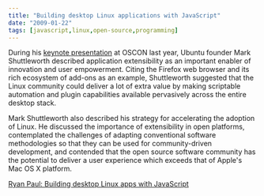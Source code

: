 ```yaml
---
title: "Building desktop Linux applications with JavaScript"
date: "2009-01-22"
tags: [javascript,linux,open-source,programming]
---
```


During his [keynote presentation](http://arstechnica.com/articles/paedia/shuttleworth-oscon-keynote.ars) at OSCON last year, Ubuntu founder Mark Shuttleworth described application extensibility as an important enabler of innovation and user empowerment. Citing the Firefox web browser and its rich ecosystem of add-ons as an example, Shuttleworth suggested that the Linux community could deliver a lot of extra value by making scriptable automation and plugin capabilities available pervasively across the entire desktop stack.

Mark Shuttleworth also described his strategy for accelerating the adoption of Linux. He discussed the importance of extensibility in open platforms, contemplated the challenges of adapting conventional software methodologies so that they can be used for community-driven development, and contended that the open source software community has the potential to deliver a user experience which exceeds that of Apple's Mac OS X platform.

[Ryan Paul: Building desktop Linux apps with JavaScript](http://arstechnica.com/articles/paedia/javascript-gtk-bindings.ars)
